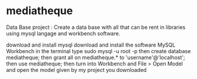 # mediatheque
Data Base project : Create a data base with all that can be rent in libraries using mysql langage and workbench software.

download and install mysql
download and install the software MySQL Workbench 
in the terminal type sudo mysql -u root -p
then create database mediatheque;
then grant all on mediatheque.* to 'username'@'localhost';
then use mediatheque;
then turn into Workbench and File > Open Model and open the model given by my project you downloaded
